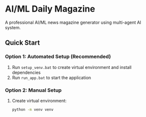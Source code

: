 # AI/ML Daily Magazine

A professional AI/ML news magazine generator using multi-agent AI system.

## Quick Start

### Option 1: Automated Setup (Recommended)
1. Run `setup_venv.bat` to create virtual environment and install dependencies
2. Run `run_app.bat` to start the application

### Option 2: Manual Setup
1. Create virtual environment:
   ```cmd
   python -m venv venv